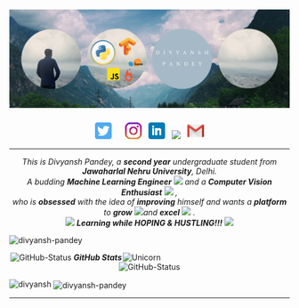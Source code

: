 # [![header](https://raw.githubusercontent.com/Divyansh10100/Divyansh10100/main/icon/header.png)](https://divyansh10100.github.io/pw/)


<p align='center'>
<a href="https://twitter.com/D_ivy_ansh"><img height="30" src="https://github.com/Divyansh10100/Divyansh10100/blob/main/icon/twitter.png?raw=true"></a>&nbsp;&nbsp;
<a href="https://www.kaggle.com/divyanshpandey101" target="_blank"><img height="30 src="https://cdn4.iconfinder.com/data/icons/logos-and-brands-1/512/189_Kaggle_logo_logos-512.png"></a>&nbsp;&nbsp;
<a href="https://instagram.com/"><img height="30" src="https://github.com/Divyansh10100/Divyansh10100/blob/main/icon/instagram.png?raw=true"></a>&nbsp;&nbsp;
<a href="https://www.linkedin.com/in/divyansh-pandey-430214204/"><img height="30" src="https://github.com/Divyansh10100/Divyansh10100/blob/main/icon/linkedin.png?raw=true"></a>&nbsp;&nbsp;
<a href="https://www.hackerrank.com/pdivyansh22"><img height="30" src="https://cdn.jsdelivr.net/npm/simple-icons@3.0.1/icons/hackerrank.svg"></a>&nbsp;&nbsp;
<a href="mailto: pdivyansh22@gmail.com"><img height="30" src="https://github.com/Divyansh10100/Divyansh10100/blob/main/icon/gmail-google-logo-email-computer-icons-gmail-c5b55d04be081fff14f483d6f6b118f2.png?raw=true"></a>
</p>


<hr>

</p>
</p>



<p align="center">
  <em>
    This is Divyansh Pandey, a <b>second year</b> undergraduate student from <b>Jawaharlal Nehru University</b>, Delhi</a>. <br>
    A budding <b>Machine Learning Engineer</b> <img src="https://github.com/TheDudeThatCode/TheDudeThatCode/blob/master/Assets/Developer.gif" width="30px"> and a <b>Computer Vision Enthusiast</b>&nbsp;<img src="https://github.com/TheDudeThatCode/TheDudeThatCode/blob/master/Assets/Designer.gif" width="36px">&nbsp,<br>who is <b>obsessed</b>
    with the idea of <b>improving</b> himself and wants a <b>platform</b> to 
    <b>grow</b> <img src="https://github.com/TheDudeThatCode/TheDudeThatCode/blob/master/Assets/Rocket.gif" width="18px">and 
    <b>excel</b> <img src="https://github.com/TheDudeThatCode/TheDudeThatCode/blob/master/Assets/Medal.gif" width="20px">&nbsp.
  </em> 
  <br>
  <img src="https://media.giphy.com/media/VgCDAzcKvsR6OM0uWg/giphy.gif" width="50" /> <b><i>Learning while HOPING & HUSTLING!!!</i></b> <img src="https://media.giphy.com/media/7j2hfyeVcDtf2/giphy.gif" width="50" />
</p>

<p align="left"> <img src="https://komarev.com/ghpvc/?username=Divyansh10100" alt="divyansh-pandey" /> </p>
<img align="right" width=300px alt="Unicorn" src="https://media.giphy.com/media/3ohs4BSacFKI7A717y/giphy.gif" />

<p align="left">
  <p align="center">
 <img src="https://media.giphy.com/media/8UHRm5oY4k4FDxq5QG/giphy.gif" width="30px" alt="GitHub-Status"/>&nbsp;<i><b>GitHub Stats</b></i><img src="https://media.giphy.com/media/8UHRm5oY4k4FDxq5QG/giphy.gif" width="30px" alt="GitHub-Status"/></p>
<p><img align="left" src="https://github-readme-stats.vercel.app/api/top-langs?username=Divyansh10100&show_icons=true&locale=en&layout=compact" alt="divyansh" /></p>

<p>&nbsp;<img align="center" src="https://github-readme-stats.vercel.app/api?username=Divyansh10100&count_private=true&show_icons=true" alt="divyansh-pandey" width="410" /></p>

<hr>









<!---
Divyansh10100/Divyansh10100 is a ✨ special ✨ repository because its `README.md` (this file) appears on your GitHub profile.
You can click the Preview link to take a look at your changes.
--->



